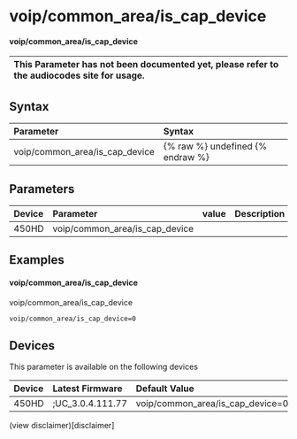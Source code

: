 ﻿---
description: voip/common_area/is_cap_device
search:
    keywords: ['voip','common_area','is_cap_device']
---

# voip/common_area/is_cap_device

#### voip/common_area/is_cap_device


| This Parameter has not been documented yet, please refer to the audiocodes site for usage.  |
| :--- |

## Syntax
| Parameter | Syntax |
| :--- | :--- |
|voip/common_area/is_cap_device | {% raw %} undefined {% endraw %} |

## Parameters
|Device|Parameter|value|Description|
|:---|:---|:---|:---|
| 450HD | voip/common_area/is_cap_device |  |  |

## Examples
#### voip/common_area/is_cap_device

voip/common_area/is_cap_device

```
voip/common_area/is_cap_device=0
```

## Devices
This parameter is available on the following devices

| Device | Latest Firmware | Default Value |
|:---|:---|:---|
| 450HD | ;UC_3.0.4.111.77 | voip/common_area/is_cap_device=0 

(view disclaimer)[disclaimer]
